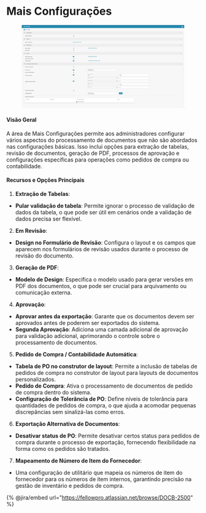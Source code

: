 # Mais Configurações

<figure><img src="../../../../.gitbook/assets/Bildschirmfoto 2024-05-08 um 09.54.48.png" alt=""><figcaption></figcaption></figure>

#### Visão Geral

A área de Mais Configurações permite aos administradores configurar vários aspectos do processamento de documentos que não são abordados nas configurações básicas. Isso inclui opções para extração de tabelas, revisão de documentos, geração de PDF, processos de aprovação e configurações específicas para operações como pedidos de compra ou contabilidade.

#### Recursos e Opções Principais

1. **Extração de Tabelas**:
* **Pular validação de tabela**: Permite ignorar o processo de validação de dados da tabela, o que pode ser útil em cenários onde a validação de dados precisa ser flexível.
2. **Em Revisão**:
* **Design no Formulário de Revisão**: Configura o layout e os campos que aparecem nos formulários de revisão usados durante o processo de revisão do documento.
3. **Geração de PDF**:
* **Modelo de Design**: Especifica o modelo usado para gerar versões em PDF dos documentos, o que pode ser crucial para arquivamento ou comunicação externa.
4. **Aprovação**:
* **Aprovar antes da exportação**: Garante que os documentos devem ser aprovados antes de poderem ser exportados do sistema.
* **Segunda Aprovação**: Adiciona uma camada adicional de aprovação para validação adicional, aprimorando o controle sobre o processamento de documentos.
5. **Pedido de Compra / Contabilidade Automática**:
* **Tabela de PO no construtor de layout**: Permite a inclusão de tabelas de pedidos de compra no construtor de layout para layouts de documentos personalizados.
* **Pedido de Compra**: Ativa o processamento de documentos de pedido de compra dentro do sistema.
* **Configuração de Tolerância de PO**: Define níveis de tolerância para quantidades de pedidos de compra, o que ajuda a acomodar pequenas discrepâncias sem sinalizá-las como erros.
6. **Exportação Alternativa de Documentos**:
* **Desativar status de PO**: Permite desativar certos status para pedidos de compra durante o processo de exportação, fornecendo flexibilidade na forma como os pedidos são tratados.
7. **Mapeamento de Número de Item do Fornecedor**:
* Uma configuração de utilitário que mapeia os números de item do fornecedor para os números de item internos, garantindo precisão na gestão de inventário e pedidos de compra.

{% @jira/embed url="https://fellowpro.atlassian.net/browse/DOCB-2500" %}

